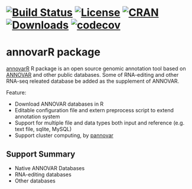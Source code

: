 # [![Build Status](https://travis-ci.org/JhuangLab/annovarR.svg)](https://travis-ci.org/JhuangLab/annovarR) [![License](https://img.shields.io/badge/license-MIT-brightgreen.svg?style=flat)](https://en.wikipedia.org/wiki/MIT_License) [![CRAN](http://www.r-pkg.org/badges/version/annovarR)](https://cran.r-project.org/package=annovarR) [![Downloads](http://cranlogs.r-pkg.org/badges/annovarR?color=brightgreen)](http://www.r-pkg.org/pkg/annovarR) [![codecov](https://codecov.io/github/JhuangLab/annovarR/branch/master/graphs/badge.svg)](https://codecov.io/github/JhuangLab/annovarR) 

annovarR package
==============
[annovarR](https://github.com/JhuangLab/annovarR) R package is an open source genomic annotation tool based on [ANNOVAR](http://annovar.openbioinformatics.org/en/latest/) and other public databases. Some of RNA-editing and other RNA-seq releated database be added as the supplement of ANNOVAR.

Feature:

-   Download ANNOVAR databases in R
-   Editable configuration file and extern preprocess script to extend annotation system
-   Support for multiple file and data types both input and reference (e.g. text file, sqlite, MySQL)
-   Support cluster computing, by [pannovar](http://github.com/JhuangLab/pannovar)

## Support Summary

-   Native ANNOVAR Databases
-   RNA-editing databases
-   Other databases
